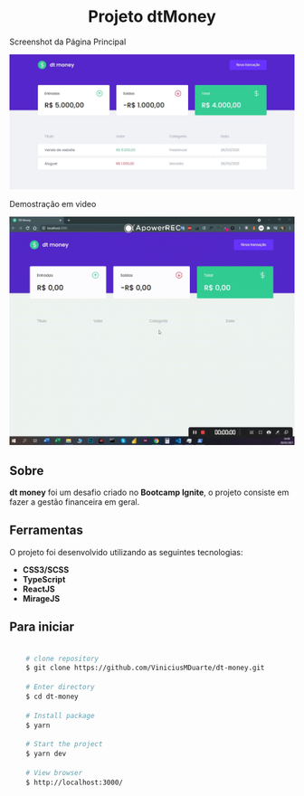 
<h1 align="center">
Projeto dtMoney
</h1> 

<p>
   Screenshot da Página Principal
</p> 

<p align="center">
   <img src="./github/screenshot-dt-money.JPG" width="" alt="screenshot page main">
</p> 

<p>
   Demostração em video
</p> 

<p align="center">
   <img src="./github/video-dt-money.gif" width="" alt="video page main">
</p> 


## Sobre

**dt money** foi um desafio criado no **Bootcamp Ignite**, o projeto consiste em fazer a gestão financeira em geral.


## Ferramentas

O projeto foi desenvolvido utilizando as seguintes tecnologias:

- **CSS3/SCSS**
- **TypeScript**
- **ReactJS**
- **MirageJS**



## Para iniciar

```bash

    # clone repository
    $ git clone https://github.com/ViniciusMDuarte/dt-money.git

    # Enter directory
    $ cd dt-money

    # Install package
    $ yarn
    
    # Start the project
    $ yarn dev

    # View browser
    $ http://localhost:3000/
```
